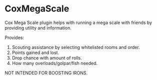 # CoxMegaScale
Cox Mega Scale plugin helps with running a mega scale with friends by providing utility and information.

Provides:

1. Scouting assistance by selecting whitelisted rooms and order.
2. Points gained and lost.
3. Drop chance with amount of rolls.
4. How many overloads/golpar/fish needed.


NOT INTENDED FOR BOOSTING IRONS.